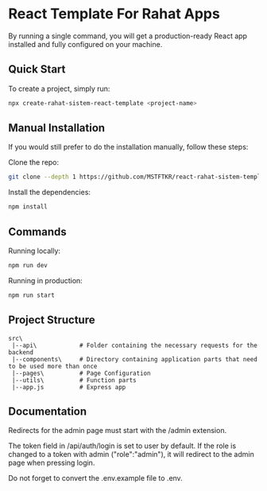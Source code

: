 # React Template For Rahat Apps


By running a single command, you will get a production-ready React app installed and fully configured on your machine. 

## Quick Start

To create a project, simply run:

```bash
npx create-rahat-sistem-react-template <project-name>
```


## Manual Installation

If you would still prefer to do the installation manually, follow these steps:

Clone the repo:

```bash
git clone --depth 1 https://github.com/MSTFTKR/react-rahat-sistem-template.git
```

Install the dependencies:

```bash
npm install
```

## Commands

Running locally:

```bash
npm run dev
```

Running in production:

```bash
npm run start
```



## Project Structure

```
src\
 |--api\            # Folder containing the necessary requests for the backend
 |--components\     # Directory containing application parts that need to be used more than once
 |--pages\          # Page Configuration
 |--utils\          # Function parts
 |--app.js          # Express app
```

## Documentation

Redirects for the admin page must start with the /admin extension.

The token field in /api/auth/login is set to user by default. If the role is changed to a token with admin ("role":"admin"), it will redirect to the admin page when pressing login.

Do not forget to convert the .env.example file to .env.

